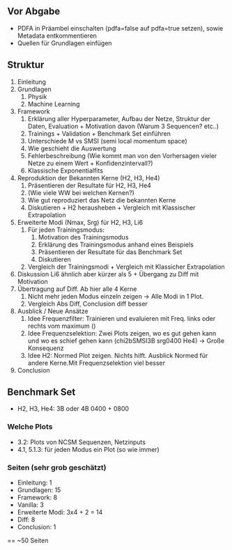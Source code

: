 ## Vor Abgabe

- PDFA in Präambel einschalten (pdfa=false auf pdfa=true setzen), sowie Metadata entkommentieren
- Quellen für Grundlagen einfügen

## Struktur

1. Einleitung
2. Grundlagen
   1. Physik
   2. Machine Learning
3. Framework
   1. Erklärung aller Hyperparameter, Aufbau der Netze, Struktur der Daten, Evaluation + Motivation davon (Warum 3 Sequencen? etc..)
   2. Trainings + Validation + Benchmark Set einführen
   3. Unterschiede M vs SMSI (semi local momentum space)
   4. Wie geschieht die Auswertung
   5. Fehlerbeschreibung (Wie kommt man von den Vorhersagen vieler Netze zu einem Wert + Konfidenzintervall?)
   6. Klassische Exponentialfits
4. Reproduktion der Bekannten Kerne (H2, H3, He4)
   1. Präsentieren der Resultate für H2, H3, He4
   2. (Wie viele WW bei welchen Kernen?)
   3. Wie gut reproduziert das Netz die bekannten Kerne
   4. Diskutieren + H2 herausheben + Vergleich mit Klassischer Extrapolation
5. Erweiterte Modi (Nmax, Srg) für H2, H3, Li6
   1. Für jeden Trainingsmodus:
      1. Motivation des Trainingsmodus
      2. Erklärung des Trainingsmodus anhand eines Beispiels
      3. Präsentieren der Resultate für das Benchmark Set
      4. Diskutieren
   2. Vergleich der Trainingsmodi + Vergleich mit Klassicher Extrapolation
6. Diskussion Li6 ähnlich aber kürzer als 5 + Übergang zu Diff mit Motivation
7. Übertragung auf Diff. Ab hier alle 4 Kerne
   1. Nicht mehr jeden Modus einzeln zeigen -> Alle Modi in 1 Plot.
   2. Vergleich Abs Diff, Conclusion diff besser
8. Ausblick / Neue Ansätze
   1. Idee Frequenzfilter: Trainieren und evaluieren mit Freq. links oder rechts vom maximum ()
   2. Idee Frequenzselektion: Zwei Plots zeigen, wo es gut gehen kann und wo es schief gehen kann (chi2bSMSI3B srg0400 He4) -> Große Konsequenz
   3. Idee H2: Normed Plot zeigen. Nichts hilft. Ausblick Normed für andere Kerne.Mit Frequenzselektion viel besser
9. Conclusion

## Benchmark Set

- H2, H3, He4: 3B oder 4B 0400 + 0800

### Welche Plots

- 3.2: Plots von NCSM Sequenzen, Netzinputs
- 4.1, 5.1.3: für jeden Modus ein Plot (so wie immer)

### Seiten (sehr grob geschätzt)

- Einleitung: 1
- Grundlagen: 15
- Framework: 8
- Vanilla: 3
- Erweiterte Modi: 3x4 + 2 = 14
- Diff: 8
- Conclusion: 1

== ~50 Seiten
